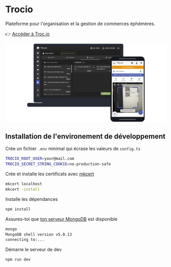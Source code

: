 # Trocio

Plateforme pour l'organisation et la gestion de commerces éphémères.

👉 [Accéder à Troc.io](https://troc.io)

![Screenshots de trocio](./src/assets/images/screenshots.png)

## Installation de l'environement de développement

Crée un fichier `.env` minimal qui écrase les valeurs de `config.ts`

```zsh
TROCIO_ROOT_USER=your@mail.com
TROCIO_SECRET_STRING_COOKIE=no-production-safe
```

Crée et installe les certificats avec [mkcert](https://github.com/FiloSottile/mkcert)

```zsh
mkcert localhost
mkcert -install
```

Installe les dépendances

```zsh
npm install
```

Assures-toi que [ton serveur MongoDB](https://www.mongodb.com/try/download/community) est disponible

```zsh
mongo
MongoDB shell version v5.0.13
connecting to:...
```

Démarre le serveur de dev

```zsh
npm run dev
```

